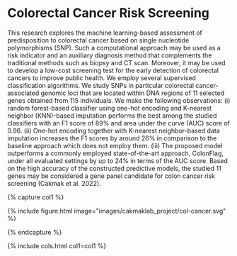 ---
---

# Colorectal Cancer Risk Screening 

This research explores the machine learning-based assessment of predisposition to colorectal cancer based on single nucleotide polymorphisms (SNP). Such a computational approach may be used as a risk indicator and an auxiliary diagnosis method that complements the traditional methods such as biopsy and CT scan. Moreover, it may be used to develop a low-cost screening test for the early detection of colorectal cancers to improve public health. We employ several supervised classification algorithms. We study SNPs in particular colorectal cancer-associated genomic loci that are located within DNA regions of 11 selected genes obtained from 115 individuals. We make the following observations: (i) random forest-based classifier using one-hot encoding and K-nearest neighbor (KNN)-based imputation performs the best among the studied classifiers with an F1 score of 89% and area under the curve (AUC) score of 0.96. (ii) One-hot encoding together with K-nearest neighbor-based data imputation increases the F1 scores by around 26% in comparison to the baseline approach which does not employ them. (iii) The proposed model outperforms a commonly employed state-of-the-art approach, ColonFlag, under all evaluated settings by up to 24% in terms of the AUC score. Based on the high accuracy of the constructed predictive models, the studied 11 genes may be considered a gene panel candidate for colon cancer risk screening (Cakmak et al. 2022).

{% capture col1 %}

{%
  include figure.html
  image="images/cakmaklab_project/col-cancer.svg"
%}

{% endcapture %}

{% include cols.html col1=col1 %}